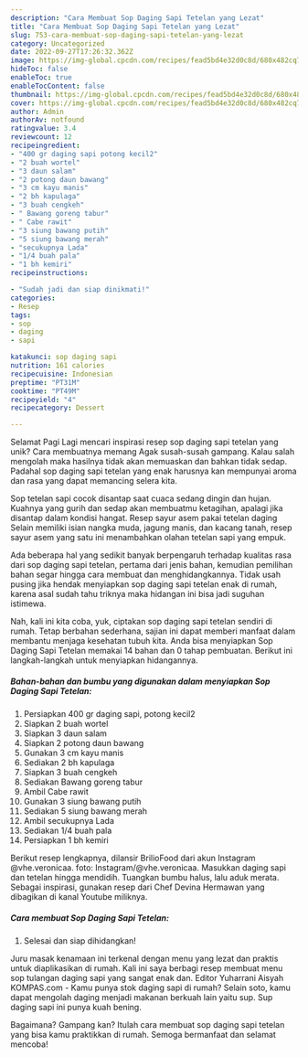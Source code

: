 ```yaml
---
description: "Cara Membuat Sop Daging Sapi Tetelan yang Lezat"
title: "Cara Membuat Sop Daging Sapi Tetelan yang Lezat"
slug: 753-cara-membuat-sop-daging-sapi-tetelan-yang-lezat
category: Uncategorized
date: 2022-09-27T17:26:32.362Z
image: https://img-global.cpcdn.com/recipes/fead5bd4e32d0c8d/680x482cq70/sop-daging-sapi-tetelan-foto-resep-utama.jpg
hideToc: false
enableToc: true
enableTocContent: false
thumbnail: https://img-global.cpcdn.com/recipes/fead5bd4e32d0c8d/680x482cq70/sop-daging-sapi-tetelan-foto-resep-utama.jpg
cover: https://img-global.cpcdn.com/recipes/fead5bd4e32d0c8d/680x482cq70/sop-daging-sapi-tetelan-foto-resep-utama.jpg
author: Admin
authorAv: notfound
ratingvalue: 3.4
reviewcount: 12
recipeingredient:
- "400 gr daging sapi potong kecil2"
- "2 buah wortel"
- "3 daun salam"
- "2 potong daun bawang"
- "3 cm kayu manis"
- "2 bh kapulaga"
- "3 buah cengkeh"
- " Bawang goreng tabur"
- " Cabe rawit"
- "3 siung bawang putih"
- "5 siung bawang merah"
- "secukupnya Lada"
- "1/4 buah pala"
- "1 bh kemiri"
recipeinstructions:

- "Sudah jadi dan siap dinikmati!"
categories:
- Resep
tags:
- sop
- daging
- sapi

katakunci: sop daging sapi 
nutrition: 161 calories
recipecuisine: Indonesian
preptime: "PT31M"
cooktime: "PT49M"
recipeyield: "4"
recipecategory: Dessert

---
```



Selamat Pagi Lagi mencari inspirasi resep sop daging sapi tetelan yang unik? Cara membuatnya memang Agak susah-susah gampang. Kalau salah mengolah maka hasilnya tidak akan memuaskan dan bahkan tidak sedap. Padahal sop daging sapi tetelan yang enak harusnya kan mempunyai aroma dan rasa yang dapat memancing selera kita.


Sop tetelan sapi cocok disantap saat cuaca sedang dingin dan hujan. Kuahnya yang gurih dan sedap akan membuatmu ketagihan, apalagi jika disantap dalam kondisi hangat. Resep sayur asem pakai tetelan daging Selain memiliki isian nangka muda, jagung manis, dan kacang tanah, resep sayur asem yang satu ini menambahkan olahan tetelan sapi yang empuk.

Ada beberapa hal yang sedikit banyak berpengaruh terhadap kualitas rasa dari sop daging sapi tetelan, pertama dari jenis bahan, kemudian pemilihan bahan segar hingga cara membuat dan menghidangkannya. Tidak usah pusing jika hendak menyiapkan sop daging sapi tetelan enak di rumah, karena asal sudah tahu triknya maka hidangan ini bisa jadi suguhan istimewa.


Nah, kali ini kita coba, yuk, ciptakan sop daging sapi tetelan sendiri di rumah. Tetap berbahan sederhana, sajian ini dapat memberi manfaat dalam membantu menjaga kesehatan tubuh kita. Anda bisa menyiapkan Sop Daging Sapi Tetelan memakai 14 bahan dan 0 tahap pembuatan. Berikut ini langkah-langkah untuk menyiapkan hidangannya.

<!--inarticleads1-->

##### Bahan-bahan dan bumbu yang digunakan dalam menyiapkan Sop Daging Sapi Tetelan:

1. Persiapkan 400 gr daging sapi, potong kecil2
1. Siapkan 2 buah wortel
1. Siapkan 3 daun salam
1. Siapkan 2 potong daun bawang
1. Gunakan 3 cm kayu manis
1. Sediakan 2 bh kapulaga
1. Siapkan 3 buah cengkeh
1. Sediakan  Bawang goreng tabur
1. Ambil  Cabe rawit
1. Gunakan 3 siung bawang putih
1. Sediakan 5 siung bawang merah
1. Ambil secukupnya Lada
1. Sediakan 1/4 buah pala
1. Persiapkan 1 bh kemiri


Berikut resep lengkapnya, dilansir BrilioFood dari akun Instagram @vhe.veronicaa. foto: Instagram/@vhe.veronicaa. Masukkan daging sapi dan tetelan hingga mendidih. Tuangkan bumbu halus, lalu aduk merata. Sebagai inspirasi, gunakan resep dari Chef Devina Hermawan yang dibagikan di kanal Youtube miliknya. 

<!--inarticleads2-->

##### Cara membuat Sop Daging Sapi Tetelan:


1. Selesai dan siap dihidangkan!

Juru masak kenamaan ini terkenal dengan menu yang lezat dan praktis untuk diaplikasikan di rumah. Kali ini saya berbagi resep membuat menu sop tulangan daging sapi yang sangat enak dan. Editor Yuharrani Aisyah KOMPAS.com - Kamu punya stok daging sapi di rumah? Selain soto, kamu dapat mengolah daging menjadi makanan berkuah lain yaitu sup. Sup daging sapi ini punya kuah bening. 

Bagaimana? Gampang kan? Itulah cara membuat sop daging sapi tetelan yang bisa kamu praktikkan di rumah. Semoga bermanfaat dan selamat mencoba!
